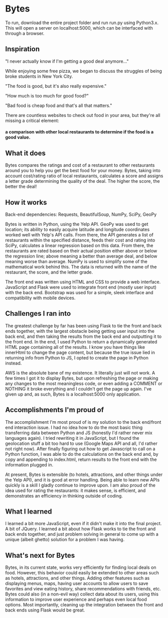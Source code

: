 <h1>Bytes</h1>

To run, download the entire project folder and run run.py using Python3.x. This will open a server on localhost:5000, which can be interfaced with through a browser.

<h2>Inspiration</h2>
"I never actually know if I'm getting a good deal anymore..."

While enjoying some free pizza, we began to discuss the struggles of being broke students in New York City.

"The food is good, but it's also really expensive."

"How much is too much for good food?"

"Bad food is cheap food and that's all that matters."

There are countless websites to check out food in your area, but they're all missing a critical element: <h4>a comparison with other local restaurants to determine if the food is a good value.</h4>

<h2>What it does</h2>
Bytes compares the ratings and cost of a restaurant to other restaurants around you to help you get the best food for your money. Bytes, taking into account cost/rating ratio of local restaurants, calculates a score and assigns a letter grade determining the quality of the deal. The higher the score, the better the deal!

<h2>How it works</h2>
Back-end dependencies: Requests, BeautifulSoup, NumPy, SciPy, GeoPy

Bytes is written in Python, using the Yelp API. GeoPy was used to get location; its ability to easily acquire latitude and longitude coordinates worked well with Yelp's API calls. From there, the API generates a list of restaurants within the specified distance, feeds their cost and rating into SciPy, calculates a linear regression based on this data. From there, the restaurants are rated based on their actual position either above or below the regression line; above meaning a better than average deal, and below meaning worse than average. NumPy is used to simplify some of the mathematical work behind this. The data is returned with the name of the restaurant, the score, and the letter grade. 

The front end was written using HTML and CSS to provide a web interface. JavaScript and Flask were used to integrate front end (mostly user input) with the back end. Bootstrap was used for a simple, sleek interface and compatibility with mobile devices.

<h2>Challenges I ran into</h2>
The greatest challenge by far has been using Flask to tie the front and back ends together, with the largest obstacle being getting user input into the back end, and then taking the results from the back end and outputting it to the front end. In the end, I used Python to return a dynamically generated HTML page containing all of the results. I know you have things like innerHtml to change the page content, but because the true issue lied in returning info from Python to JS, I opted to create the page in Python instead.

AWS is the absolute bane of my existence. It literally just will not work. A few times I got it to display Bytes, but upon refreshing the page or making any changes to the most meaningless code, or even adding a COMMENT or NOTHING it broke everything and I couldn't get the page up again. I've given up and, as such, Bytes is a localhost:5000 only application.

<h2>Accomplishments I'm proud of</h2>
The accomplishment I'm most proud of is my solution to the back end/front end interaction issue. I had no idea how to do the most basic thing transferring data between Python and JS (honestly I'd rather never mix languages again). I tried rewriting it in JavaScript, but I found the geolocation stuff a bit too hard to use (Google Maps API and all, I'd rather not right now). After finally figuring out how to get Javascript to call on a Python function, I was able to do the calculations on the back end and, by copy and appending to index.html, return results to the front end with the information plugged in.

At present, Bytes is extensible (to hotels, attractions, and other things under the Yelp API), and it is good at error handling. Being able to learn new APIs quickly is a skill I gladly continue to improve upon. I am also proud of the idea used for rating the restaurants: it makes sense, is efficient, and demonstrates an efficiency in thinking outside of coding.

<h2>What I learned</h2>
I learned a bit more JavaScript, even if it didn't make it into the final project. A bit of JQuery. I learned a bit about how Flask works to tie the front and back ends together, and just problem solving in general to come up with a unique (albeit ghetto) solution for a problem I was having.

<h2>What's next for Bytes</h2>
Bytes, in its current state, works very efficiently for finding local deals on food. However, this behavior could easily be extended to other areas such as hotels, attractions, and other things. Adding other features such as displaying menus, maps, having user accounts to allow users to save favorites and view eating history, share recommendations with friends, etc. Bytes could also (in a non-evil way) collect data about its users, using this information to improve user experience and perhaps even local food options. Most importantly, cleaning up the integration between the front and back ends using Flask would be great.
